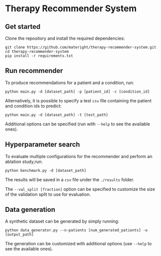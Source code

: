 # Therapy Recommender System

## Get started
Clone the repository and install the required dependencies:
```
git clone https://github.com/materight/therapy-recommender-system.git
cd therapy-recommender-system
pip install -r requirements.txt
```

## Run recommender
To produce recommendations for a patient and a condition, run:
```
python main.py -d [dataset_path] -p [patient_id] -c [condition_id]
```

Alternatively, it is possible to specify a test `csv` file containing the patient and condition ids to predict: 
```
python main.py -d [dataset_path] -t [test_path]
```

Additional options can be specified (run with `--help` to see the available ones).


## Hyperparameter search
To evaluate multiple configurations for the recommender and perform an ablation study,run: 
```
python benchmark.py -d [dataset_path]
```
The results will be saved in a `csv` file under the `./results` folder.

The `--val_split [fraction]` option can be specified to customize the size of the validation split to use for evaluation.


## Data generation
A synthetic dataset can be generated by simply running: 
```
python data_generator.py --n-patients [num_generated_patients] -o [output_path]
```

The generation can be customized with additional options (use `--help` to see the available ones).